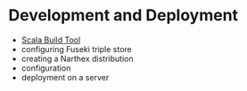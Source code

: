 # Development and Deployment

* [Scala Build Tool](http://www.scala-sbt.org/)
* configuring Fuseki triple store
* creating a Narthex distribution
* configuration
* deployment on a server